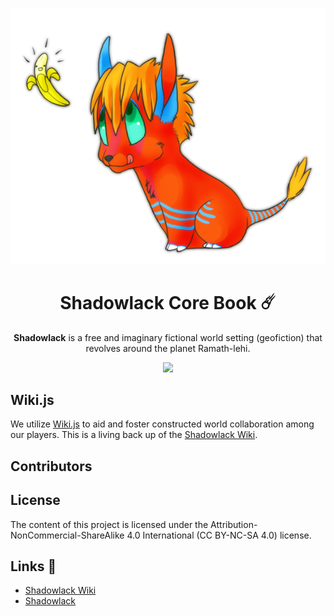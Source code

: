 <div style="text-align:center;">

![Image of the character Cayson Lapices by bunglebearz](images/supplemental/bunglebearz-cayson.png)

# Shadowlack Core Book ☄️

**Shadowlack** is a free and imaginary fictional world setting (geofiction) that revolves around the planet Ramath-lehi.

<a href="https://matrix.to/#/#general:matrix.shadowlack.com"><img src="https://img.shields.io/matrix/general:shadowlack.com.svg?server_fqdn=matrix.shadowlack.com"></a>

</div>

## Wiki.js

We utilize [Wiki.js](https://wiki.js.org/) to aid and foster constructed world collaboration among our players. This is a living back up of the [Shadowlack Wiki](http://wiki.shadowlack.com).

## Contributors


## License

The content of this project is licensed under the Attribution-NonCommercial-ShareAlike 4.0 International (CC BY-NC-SA 4.0) license.

## Links 🔗

- [Shadowlack Wiki](https://wiki.shadowlack.com)
- [Shadowlack](https://shadowlack.com)